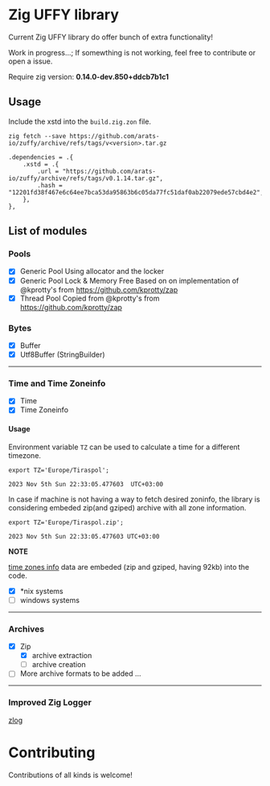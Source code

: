 # Zig UFFY library

Current Zig UFFY library do offer bunch of extra functionality!

Work in progress...; If somewthing is not working, feel free to contribute or open a issue.

Require zig version: **0.14.0-dev.850+ddcb7b1c1**

## Usage

Include the xstd into the `build.zig.zon` file.

```
zig fetch --save https://github.com/arats-io/zuffy/archive/refs/tags/v<version>.tar.gz

.dependencies = .{
    .xstd = .{
        .url = "https://github.com/arats-io/zuffy/archive/refs/tags/v0.1.14.tar.gz",
        .hash = "12201fd38f467e6c64ee7bca53da95863b6c05da77fc51daf0ab22079ede57cbd4e2",
    },
},
```

## List of modules

### Pools

- [x] Generic Pool
      Using allocator and the locker
- [x] Generic Pool Lock & Memory Free
      Based on on implementation of @kprotty's from https://github.com/kprotty/zap
- [x] Thread Pool
      Copied from @kprotty's from https://github.com/kprotty/zap

### Bytes

- [x] Buffer
- [x] Utf8Buffer (StringBuilder)

---

### Time and Time Zoneinfo

- [x] Time
- [x] Time Zoneinfo

#### Usage

Environment variable `TZ` can be used to calculate a time for a different timezone.

```
export TZ='Europe/Tiraspol';

2023 Nov 5th Sun 22:33:05.477603  UTC+03:00
```

In case if machine is not having a way to fetch desired zoninfo, the library is considering embeded zip(and gziped) archive with all zone information.

```
export TZ='Europe/Tiraspol.zip';

2023 Nov 5th Sun 22:33:05.477603 UTC+03:00
```

**NOTE**

[time zones info](https://www.iana.org/time-zones) data are embeded (zip and gziped, having 92kb) into the code.

- [x] \*nix systems
- [ ] windows systems

---

### Archives

- [x] Zip
  - [x] archive extraction
  - [ ] archive creation
- [ ] More archive formats to be added ...

---

### Improved Zig Logger

[zlog](./src/zlog.md)

# Contributing

Contributions of all kinds is welcome!

